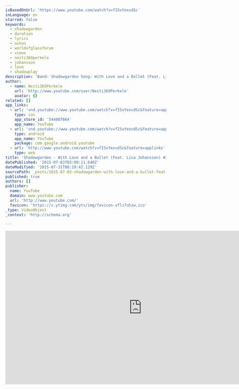 ```yaml
---
isBasedOnUrl: 'https://www.youtube.com/watch?v=fISvYexvdSc'
inLanguage: en
starred: false
keywords:
  - shadowgarden
  - duration
  - lyrics
  - ashen
  - worldofglassforum
  - views
  - neiti369perkele
  - johansson
  - love
  - shadowplay
description: 'Band: Shadowgarden Song: With Love and a Bullet (Feat. Lisa Johansson) #3 Album: Ashen Release: August 27th 2010 Genre: Melancholic Dark Gothic Rock Label: Napalm Records Country: Sweden Line-Up: Vocals: Johan Ericson (Draconian, Doom:vs), +Lisa Johansson (Draconian) Guitars: Johan, Andreas Hindenäs Drums: Daniel Flores Bass: Björn Johansson #1 Shadowplay http://www.youtube.com/watch?v=OmTr5Ya8fUk #2 Last Summer #3 With Love and a Bullet (Feat.'
author:
  - name: Neiti369Perkele
    url: 'http://www.youtube.com/user/Neiti369Perkele'
    avatar: {}
related: []
app_links:
  - url: 'vnd.youtube://www.youtube.com/watch?v=fISvYexvdSc&feature=applinks'
    type: ios
    app_store_id: '544007664'
    app_name: YouTube
  - url: 'vnd.youtube://www.youtube.com/watch?v=fISvYexvdSc&feature=applinks'
    type: android
    app_name: YouTube
    package: com.google.android.youtube
  - url: 'http://www.youtube.com/watch?v=fISvYexvdSc&feature=applinks'
    type: web
title: 'Shadowgarden - With Love and a Bullet (Feat. Lisa Johansson) #3 (+Lyrics)'
datePublished: '2015-07-03T03:09:11.640Z'
dateModified: '2015-07-31T08:19:42.129Z'
sourcePath: _posts/2015-07-03-shadowgarden-with-love-and-a-bullet-feat-lisa-johansson.md
published: true
authors: []
publisher:
  name: YouTube
  domain: www.youtube.com
  url: 'http://www.youtube.com/'
  favicon: 'https://s.ytimg.com/yts/img/favicon-vflz7uhzw.ico'
_type: VideoObject
_context: 'http://schema.org'

---
```

<iframe src="https://cdn.embedly.com/widgets/media.html?src=https%3A%2F%2Fwww.youtube.com%2Fembed%2FfISvYexvdSc%3Ffeature%3Doembed&amp;url=https%3A%2F%2Fwww.youtube.com%2Fwatch%3Fv%3DfISvYexvdSc&amp;image=https%3A%2F%2Fi.ytimg.com%2Fvi%2FfISvYexvdSc%2Fhqdefault.jpg&amp;key=b7d04c9b404c499eba89ee7072e1c4f7&amp;type=text%2Fhtml&amp;schema=youtube" width="854" height="480" scrolling="no" frameborder="0" allowfullscreen="allowfullscreen" style=""></iframe>